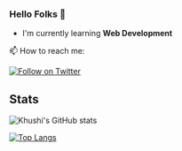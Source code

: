 ### Hello Folks 👋
* I'm currently learning **Web Development**

📫 How to reach me:

[![Follow on Twitter](https://img.shields.io/badge/--twitter?label=Twitter&logo=Twitter&style=social)](https://twitter.com/#) 

## Stats
![Khushi's GitHub stats](https://github-readme-stats.vercel.app/api?username=khushi138&show_icons=true&theme=radical)


[![Top Langs](https://github-readme-stats.vercel.app/api/top-langs/?username=khushi138&layout=compact)](https://github.com/khushi138/github-readme-stats)


<!--
**khushi138/khushi138** is a ✨ _special_ ✨ repository because its `README.md` (this file) appears on your GitHub profile.

Here are some ideas to get you started:

- 🔭 I’m currently working on ...
- 🌱 I’m currently learning ...
- 👯 I’m looking to collaborate on ...
- 🤔 I’m looking for help with ...
- 💬 Ask me about ...
- 📫 How to reach me: ...
- 😄 Pronouns: ...
- ⚡ Fun fact: ...
-->
